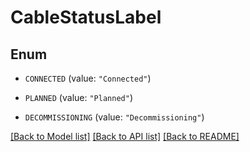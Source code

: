# CableStatusLabel

## Enum


* `CONNECTED` (value: `"Connected"`)

* `PLANNED` (value: `"Planned"`)

* `DECOMMISSIONING` (value: `"Decommissioning"`)


[[Back to Model list]](../README.md#documentation-for-models) [[Back to API list]](../README.md#documentation-for-api-endpoints) [[Back to README]](../README.md)


